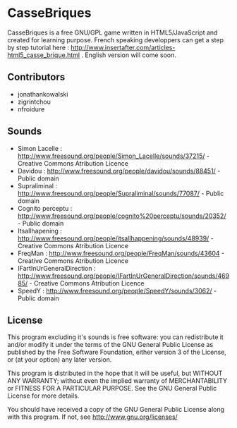 CasseBriques
============

CasseBriques is a free GNU/GPL game written in HTML5/JavaScript and created for learning purpose. French speaking developpers can get a step by step tutorial here : http://www.insertafter.com/articles-html5_casse_brique.html . English version will come soon.

Contributors
-------------
* jonathankowalski
* zigrintchou
* nfroidure

Sounds
-------------
* Simon Lacelle : http://www.freesound.org/people/Simon_Lacelle/sounds/37215/ - Creative Commons Atribution Licence
* Davidou : http://www.freesound.org/people/davidou/sounds/88451/ -  Public domain
* Supraliminal : http://www.freesound.org/people/Supraliminal/sounds/77087/ -  Public domain
* Cognito perceptu : http://www.freesound.org/people/cognito%20perceptu/sounds/20352/ -  Public domain
* Itsallhapening : http://www.freesound.org/people/itsallhappening/sounds/48939/ - Creative Commons Atribution Licence
* FreqMan : http://www.freesound.org/people/FreqMan/sounds/43604 - Creative Commons Atribution Licence
* IFartInUrGeneralDirection : http://www.freesound.org/people/IFartInUrGeneralDirection/sounds/46985/ - Creative Commons Atribution Licence
* SpeedY : http://www.freesound.org/people/SpeedY/sounds/3062/ - Public domain

License
-------
This program excluding it's sounds is free software: you can redistribute it and/or modify it under the terms of the GNU General Public License as published by the Free Software Foundation, either version 3 of the License, or (at your option) any later version.

This program is distributed in the hope that it will be useful, but WITHOUT ANY WARRANTY; without even the implied warranty of MERCHANTABILITY or FITNESS FOR A PARTICULAR PURPOSE.  See the GNU General Public License for more details.

You should have received a copy of the GNU General Public License along with this program.  If not, see <http://www.gnu.org/licenses/>
